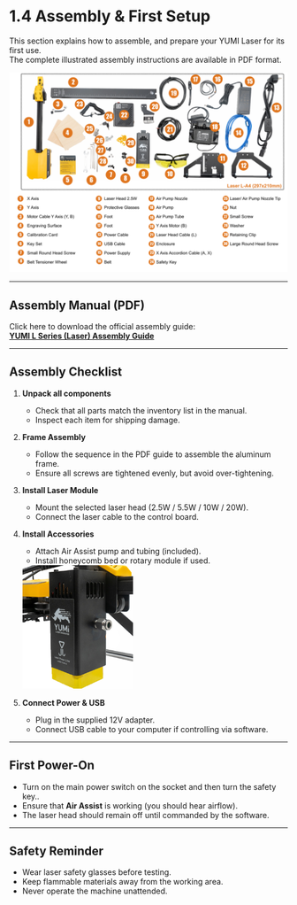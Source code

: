 # 1.4 Assembly & First Setup

This section explains how to assemble, and prepare your YUMI Laser for its first use.  
The complete illustrated assembly instructions are available in PDF format.

   <img src="../../img/Yumi_L_Series/Yumi_L_Series_Assembly/Yumi_L_Series_Assembly_01.png" width="800" alt="YUMI Laser Assembly">

---

## Assembly Manual (PDF)

Click here to download the official assembly guide:  
[**YUMI L Series (Laser) Assembly Guide**](https://www.dropbox.com/scl/fi/padqpqt2lru4ei1qlo9q2/LA4-Notice-V0.8.pdf?rlkey=9mbpopw79ce0kvnbask1epanf&e=1&st=e0222g5e&dl=1)

---

## Assembly Checklist

1. **Unpack all components** 

   - Check that all parts match the inventory list in the manual.
   - Inspect each item for shipping damage.

2. **Frame Assembly**  

   - Follow the sequence in the PDF guide to assemble the aluminum frame.
   - Ensure all screws are tightened evenly, but avoid over-tightening.

3. **Install Laser Module**  

   - Mount the selected laser head (2.5W / 5.5W / 10W / 20W).
   - Connect the laser cable to the control board.

4. **Install Accessories**  

   - Attach Air Assist pump and tubing (included).
   - Install honeycomb bed or rotary module if used.


   <img src="../../img/Yumi_L_Series/Yumi_L_Series_Assembly/Yumi_L_Series_Assembly_02.png" width="200" alt="YUMI Laser Module">

5. **Connect Power & USB** 

   - Plug in the supplied 12V adapter.
   - Connect USB cable to your computer if controlling via software.

---

## First Power-On

- Turn on the main power switch on the socket and then turn the safety key..
- Ensure that **Air Assist** is working (you should hear airflow).
- The laser head should remain off until commanded by the software.

---

## Safety Reminder

- Wear laser safety glasses before testing.
- Keep flammable materials away from the working area.
- Never operate the machine unattended.



